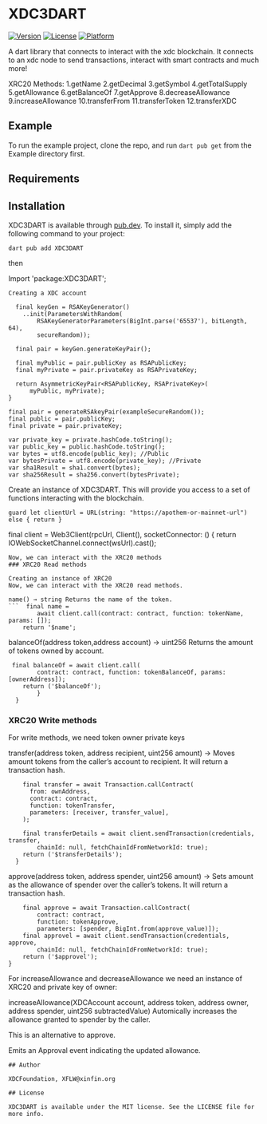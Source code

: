 # XDC3DART

[![Version](https://img.shields.io/cocoapods/v/XDC3Swift.svg?style=flat)](https://cocoapods.org/pods/XDC3Swift)
[![License](https://img.shields.io/cocoapods/l/XDC3Swift.svg?style=flat)](https://cocoapods.org/pods/XDC3Swift)
[![Platform](https://img.shields.io/cocoapods/p/XDC3Swift.svg?style=flat)](https://cocoapods.org/pods/XDC3Swift)

A dart library that connects to interact with the xdc blockchain. It connects to an xdc node to send transactions, interact with smart contracts and much more!

XRC20 Methods:
1.getName  2.getDecimal  3.getSymbol  4.getTotalSupply  5.getAllowance  6.getBalanceOf  7.getApprove  8.decreaseAllowance  9.increaseAllowance  10.transferFrom 11.transferToken  12.transferXDC

## Example

To run the example project, clone the repo, and run `dart pub get` from the Example directory first.

## Requirements

## Installation

XDC3DART is available through [pub.dev](https://pub.dev). To install
it, simply add the following command to your project:

```
dart pub add XDC3DART
```

then 

Import 'package:XDC3DART';
```
Creating a XDC account
```
      final keyGen = RSAKeyGenerator()
        ..init(ParametersWithRandom(
            RSAKeyGeneratorParameters(BigInt.parse('65537'), bitLength, 64),
            secureRandom));

      final pair = keyGen.generateKeyPair();
      
      final myPublic = pair.publicKey as RSAPublicKey;
      final myPrivate = pair.privateKey as RSAPrivateKey;

      return AsymmetricKeyPair<RSAPublicKey, RSAPrivateKey>(
          myPublic, myPrivate);
    }

    final pair = generateRSAkeyPair(exampleSecureRandom());
    final public = pair.publicKey;
    final private = pair.privateKey;

    var private_key = private.hashCode.toString();
    var public_key = public.hashCode.toString();
    var bytes = utf8.encode(public_key); //Public
    var bytesPrivate = utf8.encode(private_key); //Private
    var sha1Result = sha1.convert(bytes);
    var sha256Result = sha256.convert(bytesPrivate);

Create an instance of XDC3DART. This will provide you access to a set of functions interacting with the blockchain.
```
guard let clientUrl = URL(string: "https://apothem-or-mainnet-url") else { return }

```
final client = Web3Client(rpcUrl, Client(), socketConnector: () {
  return IOWebSocketChannel.connect(wsUrl).cast<String>();

```
Now, we can interact with the XRC20 methods
### XRC20 Read methods

Creating an instance of XRC20
Now, we can interact with the XRC20 read methods.

name() → string Returns the name of the token.
```  final name =
        await client.call(contract: contract, function: tokenName, params: []);
    return '$name';
```
      
balanceOf(address token,address account) → uint256  Returns the amount of tokens owned by account.

```
 final balanceOf = await client.call(
        contract: contract, function: tokenBalanceOf, params: [ownerAddress]);
    return ('$balanceOf');
        }
  }
```
### XRC20 Write methods

For write methods, we need token owner private keys

transfer(address token, address recipient, uint256 amount) → Moves amount tokens from the caller’s account to recipient. It will return a transaction hash.
```
    final transfer = await Transaction.callContract(
      from: ownAddress,
      contract: contract,
      function: tokenTransfer,
      parameters: [receiver, transfer_value],
    );

    final transferDetails = await client.sendTransaction(credentials, transfer,
        chainId: null, fetchChainIdFromNetworkId: true);
    return ('$transferDetails');
  }
  ```
approve(address token, address spender, uint256 amount) → Sets amount as the allowance of spender over the caller’s tokens. It will return a transaction hash.

```
    final approve = await Transaction.callContract(
        contract: contract,
        function: tokenApprove,
        parameters: [spender, BigInt.from(approve_value)]);
    final approvel = await client.sendTransaction(credentials, approve,
        chainId: null, fetchChainIdFromNetworkId: true);
    return ('$approvel');
}
``` 

For increaseAllowance and decreaseAllowance we need an instance of XRC20 and private key of owner: 
 
increaseAllowance(XDCAccount account, address token, address owner, address spender, uint256 subtractedValue)
Automically increases the allowance granted to spender by the caller.

This is an alternative to approve.

Emits an Approval event indicating the updated allowance.

```
## Author

XDCFoundation, XFLW@xinfin.org

## License

XDC3DART is available under the MIT license. See the LICENSE file for more info.
